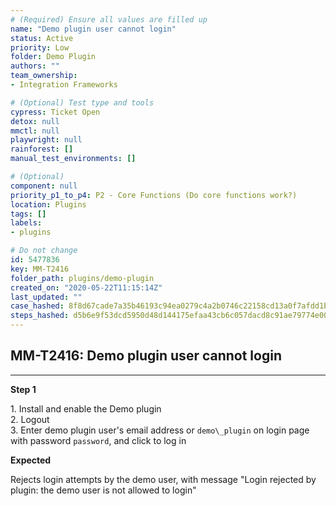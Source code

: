 ```yaml
---
# (Required) Ensure all values are filled up
name: "Demo plugin user cannot login"
status: Active
priority: Low
folder: Demo Plugin
authors: ""
team_ownership: 
- Integration Frameworks

# (Optional) Test type and tools
cypress: Ticket Open
detox: null
mmctl: null
playwright: null
rainforest: []
manual_test_environments: []

# (Optional)
component: null
priority_p1_to_p4: P2 - Core Functions (Do core functions work?)
location: Plugins
tags: []
labels: 
- plugins

# Do not change
id: 5477836
key: MM-T2416
folder_path: plugins/demo-plugin
created_on: "2020-05-22T11:15:14Z"
last_updated: ""
case_hashed: 8f8d67cade7a35b46193c94ea0279c4a2b0746c22158cd13a0f7afdd1b67556d586895a01f0dc74e179f56d6bea29f9e
steps_hashed: d5b6e9f53dcd5950d48d144175efaa43cb6c057dacd8c91ae79774e00b19dfbd42ff1b83b6a660e6ab701f3b982fbe3c
---
```


## MM-T2416: Demo plugin user cannot login

---

**Step 1**

1\. Install and enable the Demo plugin\
2\. Logout\
3\. Enter demo plugin user's email address or `demo\_plugin` on login page with password `password`, and click to log in

**Expected**

Rejects login attempts by the demo user, with message "Login rejected by plugin: the demo user is not allowed to login"

